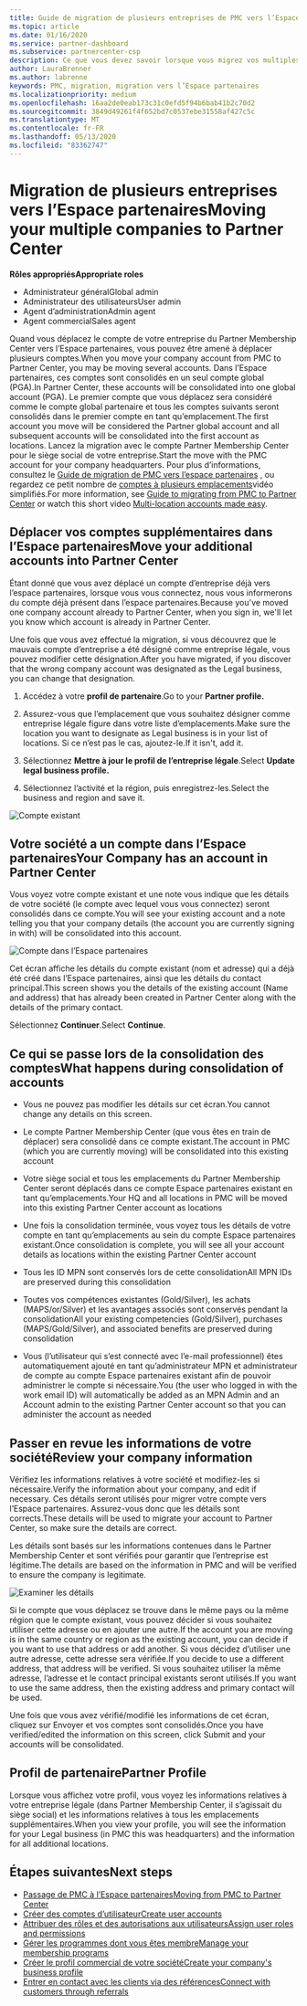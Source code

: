 ```yaml
---
title: Guide de migration de plusieurs entreprises de PMC vers l’Espace partenaires
ms.topic: article
ms.date: 01/16/2020
ms.service: partner-dashboard
ms.subservice: partnercenter-csp
description: Ce que vous devez savoir lorsque vous migrez vos multiples sociétés de PMC vers l’espace partenaires et que vous les Consolidez dans un compte global partenaire.
author: LauraBrenner
ms.author: labrenne
keywords: PMC, migration, migration vers l’Espace partenaires
ms.localizationpriority: medium
ms.openlocfilehash: 16aa2de0eab173c31c0efd5f94b6bab41b2c70d2
ms.sourcegitcommit: 3849d49261f4f652bd7c0537ebe31558af427c5c
ms.translationtype: MT
ms.contentlocale: fr-FR
ms.lasthandoff: 05/13/2020
ms.locfileid: "83362747"
---
```

# <a name="moving-your-multiple-companies-to-partner-center"></a><span data-ttu-id="6b1eb-104">Migration de plusieurs entreprises vers l’Espace partenaires</span><span class="sxs-lookup"><span data-stu-id="6b1eb-104">Moving your multiple companies to Partner Center</span></span>

<span data-ttu-id="6b1eb-105">**Rôles appropriés**</span><span class="sxs-lookup"><span data-stu-id="6b1eb-105">**Appropriate roles**</span></span>

- <span data-ttu-id="6b1eb-106">Administrateur général</span><span class="sxs-lookup"><span data-stu-id="6b1eb-106">Global admin</span></span>
- <span data-ttu-id="6b1eb-107">Administrateur des utilisateurs</span><span class="sxs-lookup"><span data-stu-id="6b1eb-107">User admin</span></span>
- <span data-ttu-id="6b1eb-108">Agent d’administration</span><span class="sxs-lookup"><span data-stu-id="6b1eb-108">Admin agent</span></span>
- <span data-ttu-id="6b1eb-109">Agent commercial</span><span class="sxs-lookup"><span data-stu-id="6b1eb-109">Sales agent</span></span>

<span data-ttu-id="6b1eb-110">Quand vous déplacez le compte de votre entreprise du Partner Membership Center vers l’Espace partenaires, vous pouvez être amené à déplacer plusieurs comptes.</span><span class="sxs-lookup"><span data-stu-id="6b1eb-110">When you move your company account from PMC to Partner Center, you may be moving several accounts.</span></span> <span data-ttu-id="6b1eb-111">Dans l’Espace partenaires, ces comptes sont consolidés en un seul compte global (PGA).</span><span class="sxs-lookup"><span data-stu-id="6b1eb-111">In Partner Center, these accounts will be consolidated into one global account (PGA).</span></span> <span data-ttu-id="6b1eb-112">Le premier compte que vous déplacez sera considéré comme le compte global partenaire et tous les comptes suivants seront consolidés dans le premier compte en tant qu’emplacement.</span><span class="sxs-lookup"><span data-stu-id="6b1eb-112">The first account you move will be considered the Partner global account and all subsequent accounts will be consolidated into the first account as locations.</span></span> <span data-ttu-id="6b1eb-113">Lancez la migration avec le compte Partner Membership Center pour le siège social de votre entreprise.</span><span class="sxs-lookup"><span data-stu-id="6b1eb-113">Start the move with the PMC account for your company headquarters.</span></span> <span data-ttu-id="6b1eb-114">Pour plus d’informations, consultez le [Guide de migration de PMC vers l’espace partenaires](guide-to-migration.md) , ou regardez ce petit nombre de [comptes à plusieurs emplacements](https://vimeo.com/290335248)vidéo simplifiés.</span><span class="sxs-lookup"><span data-stu-id="6b1eb-114">For more information, see [Guide to migrating from PMC to Partner Center](guide-to-migration.md) or watch this short video [Multi-location accounts made easy](https://vimeo.com/290335248).</span></span>

## <a name="move-your-additional-accounts-into-partner-center"></a><span data-ttu-id="6b1eb-115">Déplacer vos comptes supplémentaires dans l’Espace partenaires</span><span class="sxs-lookup"><span data-stu-id="6b1eb-115">Move your additional accounts into Partner Center</span></span>

<span data-ttu-id="6b1eb-116">Étant donné que vous avez déplacé un compte d’entreprise déjà vers l’espace partenaires, lorsque vous vous connectez, nous vous informerons du compte déjà présent dans l’espace partenaires.</span><span class="sxs-lookup"><span data-stu-id="6b1eb-116">Because you've moved one company account already to Partner Center, when you sign in, we'll let you know which account is already in Partner Center.</span></span>

<span data-ttu-id="6b1eb-117">Une fois que vous avez effectué la migration, si vous découvrez que le mauvais compte d’entreprise a été désigné comme entreprise légale, vous pouvez modifier cette désignation.</span><span class="sxs-lookup"><span data-stu-id="6b1eb-117">After you have migrated, if you discover that the wrong company account was designated as the Legal business, you can change that designation.</span></span>

1. <span data-ttu-id="6b1eb-118">Accédez à votre **profil de partenaire**.</span><span class="sxs-lookup"><span data-stu-id="6b1eb-118">Go to your **Partner profile.**</span></span>

2. <span data-ttu-id="6b1eb-119">Assurez-vous que l’emplacement que vous souhaitez désigner comme entreprise légale figure dans votre liste d’emplacements.</span><span class="sxs-lookup"><span data-stu-id="6b1eb-119">Make sure the location you want to designate as Legal business is in your list of locations.</span></span> <span data-ttu-id="6b1eb-120">Si ce n’est pas le cas, ajoutez-le.</span><span class="sxs-lookup"><span data-stu-id="6b1eb-120">If it isn't, add it.</span></span>

3. <span data-ttu-id="6b1eb-121">Sélectionnez **Mettre à jour le profil de l’entreprise légale**.</span><span class="sxs-lookup"><span data-stu-id="6b1eb-121">Select **Update legal business profile.**</span></span>

4. <span data-ttu-id="6b1eb-122">Sélectionnez l’activité et la région, puis enregistrez-les.</span><span class="sxs-lookup"><span data-stu-id="6b1eb-122">Select the business and region and save it.</span></span>

![Compte existant](images/migration/accountwithus.png)

## <a name="your-company-has-an-account-in-partner-center"></a><span data-ttu-id="6b1eb-124">Votre société a un compte dans l’Espace partenaires</span><span class="sxs-lookup"><span data-stu-id="6b1eb-124">Your Company has an account in Partner Center</span></span>

<span data-ttu-id="6b1eb-125">Vous voyez votre compte existant et une note vous indique que les détails de votre société (le compte avec lequel vous vous connectez) seront consolidés dans ce compte.</span><span class="sxs-lookup"><span data-stu-id="6b1eb-125">You will see your existing account and a note telling you that your company details (the account you are currently signing in with) will be consolidated into this account.</span></span>

![Compte dans l’Espace partenaires](images/migration/existingaccount2.png)

<span data-ttu-id="6b1eb-127">Cet écran affiche les détails du compte existant (nom et adresse) qui a déjà été créé dans l’Espace partenaires, ainsi que les détails du contact principal.</span><span class="sxs-lookup"><span data-stu-id="6b1eb-127">This screen shows you the details of the existing account (Name and address) that has already been created in Partner Center along with the details of the primary contact.</span></span>

<span data-ttu-id="6b1eb-128">Sélectionnez **Continuer**.</span><span class="sxs-lookup"><span data-stu-id="6b1eb-128">Select **Continue**.</span></span>

## <a name="what-happens-during-consolidation-of-accounts"></a><span data-ttu-id="6b1eb-129">Ce qui se passe lors de la consolidation des comptes</span><span class="sxs-lookup"><span data-stu-id="6b1eb-129">What happens during consolidation of accounts</span></span>

- <span data-ttu-id="6b1eb-130">Vous ne pouvez pas modifier les détails sur cet écran.</span><span class="sxs-lookup"><span data-stu-id="6b1eb-130">You cannot change any details on this screen.</span></span>

- <span data-ttu-id="6b1eb-131">Le compte Partner Membership Center (que vous êtes en train de déplacer) sera consolidé dans ce compte existant.</span><span class="sxs-lookup"><span data-stu-id="6b1eb-131">The account in PMC (which you are currently moving) will be consolidated into this existing account</span></span>

- <span data-ttu-id="6b1eb-132">Votre siège social et tous les emplacements du Partner Membership Center seront déplacés dans ce compte Espace partenaires existant en tant qu’emplacements.</span><span class="sxs-lookup"><span data-stu-id="6b1eb-132">Your HQ and all locations in PMC will be moved into this existing Partner Center account as locations</span></span>

- <span data-ttu-id="6b1eb-133">Une fois la consolidation terminée, vous voyez tous les détails de votre compte en tant qu’emplacements au sein du compte Espace partenaires existant.</span><span class="sxs-lookup"><span data-stu-id="6b1eb-133">Once consolidation is complete, you will see all your account details as locations within the existing Partner Center account</span></span>

- <span data-ttu-id="6b1eb-134">Tous les ID MPN sont conservés lors de cette consolidation</span><span class="sxs-lookup"><span data-stu-id="6b1eb-134">All MPN IDs are preserved during this consolidation</span></span>

- <span data-ttu-id="6b1eb-135">Toutes vos compétences existantes (Gold/Silver), les achats (MAPS/or/Silver) et les avantages associés sont conservés pendant la consolidation</span><span class="sxs-lookup"><span data-stu-id="6b1eb-135">All your existing competencies (Gold/Silver), purchases (MAPS/Gold/Silver), and associated benefits are preserved during consolidation</span></span>

- <span data-ttu-id="6b1eb-136">Vous (l’utilisateur qui s’est connecté avec l’e-mail professionnel) êtes automatiquement ajouté en tant qu’administrateur MPN et administrateur de compte au compte Espace partenaires existant afin de pouvoir administrer le compte si nécessaire.</span><span class="sxs-lookup"><span data-stu-id="6b1eb-136">You (the user who logged in with the work email ID) will automatically be added as an MPN Admin and an Account admin to the existing Partner Center account so that you can administer the account as needed</span></span>

## <a name="review-your-company-information"></a><span data-ttu-id="6b1eb-137">Passer en revue les informations de votre société</span><span class="sxs-lookup"><span data-stu-id="6b1eb-137">Review your company information</span></span>

<span data-ttu-id="6b1eb-138">Vérifiez les informations relatives à votre société et modifiez-les si nécessaire.</span><span class="sxs-lookup"><span data-stu-id="6b1eb-138">Verify the information about your company, and edit if necessary.</span></span>  <span data-ttu-id="6b1eb-139">Ces détails seront utilisés pour migrer votre compte vers l’Espace partenaires. Assurez-vous donc que les détails sont corrects.</span><span class="sxs-lookup"><span data-stu-id="6b1eb-139">These details will be used to migrate your account to Partner Center, so make sure the details are correct.</span></span>

<span data-ttu-id="6b1eb-140">Les détails sont basés sur les informations contenues dans le Partner Membership Center et sont vérifiés pour garantir que l’entreprise est légitime.</span><span class="sxs-lookup"><span data-stu-id="6b1eb-140">The details are based on the information in PMC and will be verified to ensure the company is legitimate.</span></span>

![Examiner les détails](images/migration/review.png)

<span data-ttu-id="6b1eb-142">Si le compte que vous déplacez se trouve dans le même pays ou la même région que le compte existant, vous pouvez décider si vous souhaitez utiliser cette adresse ou en ajouter une autre.</span><span class="sxs-lookup"><span data-stu-id="6b1eb-142">If the account you are moving is in the same country or region as the existing account, you can decide if you want to use that address or add another.</span></span> <span data-ttu-id="6b1eb-143">Si vous décidez d’utiliser une autre adresse, cette adresse sera vérifiée.</span><span class="sxs-lookup"><span data-stu-id="6b1eb-143">If you decide to use a different address, that address will be verified.</span></span> <span data-ttu-id="6b1eb-144">Si vous souhaitez utiliser la même adresse, l’adresse et le contact principal existants seront utilisés.</span><span class="sxs-lookup"><span data-stu-id="6b1eb-144">If you want to use the same address, then the existing address and primary contact will be used.</span></span>

<span data-ttu-id="6b1eb-145">Une fois que vous avez vérifié/modifié les informations de cet écran, cliquez sur Envoyer et vos comptes sont consolidés.</span><span class="sxs-lookup"><span data-stu-id="6b1eb-145">Once you have verified/edited the information on this screen, click Submit and your accounts will be consolidated.</span></span>

## <a name="partner-profile"></a><span data-ttu-id="6b1eb-146">Profil de partenaire</span><span class="sxs-lookup"><span data-stu-id="6b1eb-146">Partner Profile</span></span>

<span data-ttu-id="6b1eb-147">Lorsque vous affichez votre profil, vous voyez les informations relatives à votre entreprise légale (dans Partner Membership Center, il s’agissait du siège social) et les informations relatives à tous les emplacements supplémentaires.</span><span class="sxs-lookup"><span data-stu-id="6b1eb-147">When you view your profile, you will see the information for your Legal business (in PMC this was headquarters) and the information for all additional locations.</span></span>

## <a name="next-steps"></a><span data-ttu-id="6b1eb-148">Étapes suivantes</span><span class="sxs-lookup"><span data-stu-id="6b1eb-148">Next steps</span></span>

- [<span data-ttu-id="6b1eb-149">Passage de PMC à l’Espace partenaires</span><span class="sxs-lookup"><span data-stu-id="6b1eb-149">Moving from PMC to Partner Center</span></span>](move-pmc-pc-map.md)
- [<span data-ttu-id="6b1eb-150">Créer des comptes d’utilisateur</span><span class="sxs-lookup"><span data-stu-id="6b1eb-150">Create user accounts</span></span>](create-user-accounts-and-set-permissions.md)
- [<span data-ttu-id="6b1eb-151">Attribuer des rôles et des autorisations aux utilisateurs</span><span class="sxs-lookup"><span data-stu-id="6b1eb-151">Assign user roles and permissions</span></span>](permissions-overview.md)
- [<span data-ttu-id="6b1eb-152">Gérer les programmes dont vous êtes membre</span><span class="sxs-lookup"><span data-stu-id="6b1eb-152">Manage your membership programs</span></span>](renew-mpn-offers.md)
- [<span data-ttu-id="6b1eb-153">Créer le profil commercial de votre société</span><span class="sxs-lookup"><span data-stu-id="6b1eb-153">Create your company's business profile</span></span>](create-a-marketing-profile.md)
- [<span data-ttu-id="6b1eb-154">Entrer en contact avec les clients via des références</span><span class="sxs-lookup"><span data-stu-id="6b1eb-154">Connect with customers through referrals</span></span>](responding-to-referrals.md)
